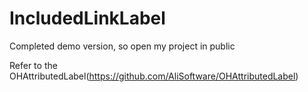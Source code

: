 IncludedLinkLabel
=================
Completed demo version, so open my project in public

Refer to the OHAttributedLabel(https://github.com/AliSoftware/OHAttributedLabel)
